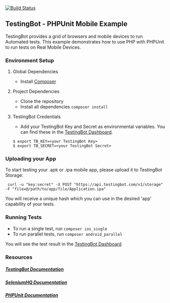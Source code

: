 [![Build Status](https://travis-ci.org/testingbot/php-phpunit-mobile-example.svg?branch=master)](https://travis-ci.org/testingbot/php-phpunit-mobile-example)

## TestingBot - PHPUnit Mobile Example

TestingBot provides a grid of browsers and mobile devices to run Automated tests.
This example demonstrates how to use PHP with PHPUnit to run tests on Real Mobile Devices.

### Environment Setup

1. Global Dependencies
    * Install [Composer](https://getcomposer.org/download/)

2. Project Dependencies
    * Clone the repository
	* Install all dependencies `composer install`

3. TestingBot Credentials
    * Add your TestingBot Key and Secret as environmental variables. You can find these in the [TestingBot Dashboard](https://testingbot.com/members/).
    ```
    $ export TB_KEY=<your TestingBot Key>
    $ export TB_SECRET=<your TestingBot Secret>
    ```

### Uploading your App
To start testing your .apk or .ipa mobile app, please upload it to TestingBot Storage:
 ```
  curl -u "key:secret" -X POST "https://api.testingbot.com/v1/storage" -F "file=@/path/to/app/file/Application.ipa"
  ```

You will receive a unique hash which you can use in the desired 'app' capability of your tests.

### Running Tests

* To run a single test, run `composer ios_single`
* To run parallel tests, run `composer android_parallel`

You will see the test result in the [TestingBot Dashboard](https://testingbot.com/members/)

### Resources
##### [TestingBot Documentation](https://testingbot.com/support/mobile/php.html)

##### [SeleniumHQ Documentation](http://www.seleniumhq.org/docs/)

##### [PHPUnit Documentation](https://phpunit.de/documentation.html)
